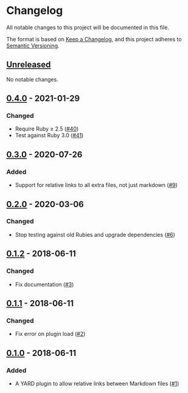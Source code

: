 # Changelog

All notable changes to this project will be documented in this file.

The format is based on [Keep a Changelog](https://keepachangelog.com/en/1.0.0/),
and this project adheres to [Semantic Versioning](https://semver.org/spec/v2.0.0.html).

## [Unreleased]
No notable changes.

## [0.4.0] - 2021-01-29
### Changed
* Require Ruby ≥ 2.5 ([#40](https://github.com/haines/yard-relative_markdown_links/pull/40))
* Test against Ruby 3.0 ([#41](https://github.com/haines/yard-relative_markdown_links/pull/41))

## [0.3.0] - 2020-07-26
### Added
- Support for relative links to all extra files, not just markdown ([#9](https://github.com/haines/yard-relative_markdown_links/pull/9))

## [0.2.0] - 2020-03-06
### Changed
- Stop testing against old Rubies and upgrade dependencies ([#6](https://github.com/haines/yard-relative_markdown_links/pull/6))

## [0.1.2] - 2018-06-11
### Changed
- Fix documentation ([#3](https://github.com/haines/yard-relative_markdown_links/pull/3))

## [0.1.1] - 2018-06-11
### Changed
- Fix error on plugin load ([#2](https://github.com/haines/yard-relative_markdown_links/pull/2))

## [0.1.0] - 2018-06-11
### Added
- A YARD plugin to allow relative links between Markdown files ([#1](https://github.com/haines/yard-relative_markdown_links/pull/1))

[Unreleased]: https://github.com/haines/yard-relative_markdown_links/compare/v0.4.0...HEAD
[0.4.0]: https://github.com/haines/yard-relative_markdown_links/compare/v0.3.0...v0.4.0
[0.3.0]: https://github.com/haines/yard-relative_markdown_links/compare/v0.2.0...v0.3.0
[0.2.0]: https://github.com/haines/yard-relative_markdown_links/compare/v0.1.2...v0.2.0
[0.1.2]: https://github.com/haines/yard-relative_markdown_links/compare/v0.1.1...v0.1.2
[0.1.1]: https://github.com/haines/yard-relative_markdown_links/compare/v0.1.0...v0.1.1
[0.1.0]: https://github.com/haines/yard-relative_markdown_links/compare/51b60cc1664a807cf32742a61b000a6a30da89fd...v0.1.0
